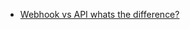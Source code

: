 - [Webhook vs API whats the difference?](https://hackernoon.com/webhook-vs-api-whats-the-difference-8d41e6661652)
